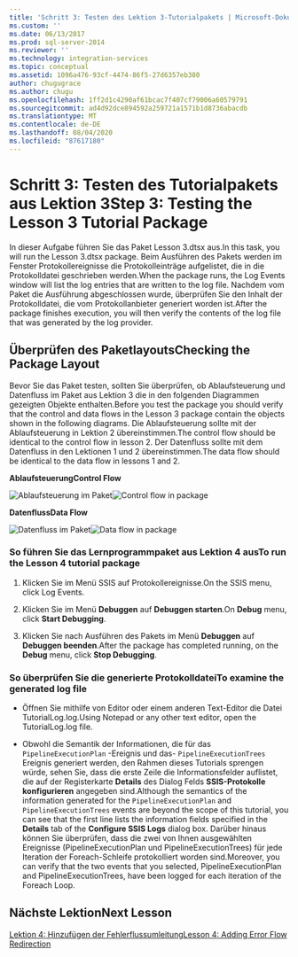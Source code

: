 ```yaml
---
title: 'Schritt 3: Testen des Lektion 3-Tutorialpakets | Microsoft-Dokumentation'
ms.custom: ''
ms.date: 06/13/2017
ms.prod: sql-server-2014
ms.reviewer: ''
ms.technology: integration-services
ms.topic: conceptual
ms.assetid: 1096a476-93cf-4474-86f5-27d6357eb380
author: chugugrace
ms.author: chugu
ms.openlocfilehash: 1ff2d1c4290af61bcac7f407cf79006a60579791
ms.sourcegitcommit: ad4d92dce894592a259721a1571b1d8736abacdb
ms.translationtype: MT
ms.contentlocale: de-DE
ms.lasthandoff: 08/04/2020
ms.locfileid: "87617180"
---
```

# <a name="step-3-testing-the-lesson-3-tutorial-package"></a><span data-ttu-id="5ca6c-102">Schritt 3: Testen des Tutorialpakets aus Lektion 3</span><span class="sxs-lookup"><span data-stu-id="5ca6c-102">Step 3: Testing the Lesson 3 Tutorial Package</span></span>
  <span data-ttu-id="5ca6c-103">In dieser Aufgabe führen Sie das Paket Lesson 3.dtsx aus.</span><span class="sxs-lookup"><span data-stu-id="5ca6c-103">In this task, you will run the Lesson 3.dtsx package.</span></span> <span data-ttu-id="5ca6c-104">Beim Ausführen des Pakets werden im Fenster Protokollereignisse die Protokolleinträge aufgelistet, die in die Protokolldatei geschrieben werden.</span><span class="sxs-lookup"><span data-stu-id="5ca6c-104">When the package runs, the Log Events window will list the log entries that are written to the log file.</span></span> <span data-ttu-id="5ca6c-105">Nachdem vom Paket die Ausführung abgeschlossen wurde, überprüfen Sie den Inhalt der Protokolldatei, die vom Protokollanbieter generiert worden ist.</span><span class="sxs-lookup"><span data-stu-id="5ca6c-105">After the package finishes execution, you will then verify the contents of the log file that was generated by the log provider.</span></span>  
  
## <a name="checking-the-package-layout"></a><span data-ttu-id="5ca6c-106">Überprüfen des Paketlayouts</span><span class="sxs-lookup"><span data-stu-id="5ca6c-106">Checking the Package Layout</span></span>  
 <span data-ttu-id="5ca6c-107">Bevor Sie das Paket testen, sollten Sie überprüfen, ob Ablaufsteuerung und Datenfluss im Paket aus Lektion 3 die in den folgenden Diagrammen gezeigten Objekte enthalten.</span><span class="sxs-lookup"><span data-stu-id="5ca6c-107">Before you test the package you should verify that the control and data flows in the Lesson 3 package contain the objects shown in the following diagrams.</span></span> <span data-ttu-id="5ca6c-108">Die Ablaufsteuerung sollte mit der Ablaufsteuerung in Lektion 2 übereinstimmen.</span><span class="sxs-lookup"><span data-stu-id="5ca6c-108">The control flow should be identical to the control flow in lesson 2.</span></span> <span data-ttu-id="5ca6c-109">Der Datenfluss sollte mit dem Datenfluss in den Lektionen 1 und 2 übereinstimmen.</span><span class="sxs-lookup"><span data-stu-id="5ca6c-109">The data flow should be identical to the data flow in lessons 1 and 2.</span></span>  
  
 <span data-ttu-id="5ca6c-110">**Ablaufsteuerung**</span><span class="sxs-lookup"><span data-stu-id="5ca6c-110">**Control Flow**</span></span>  
  
 <span data-ttu-id="5ca6c-111">![Ablaufsteuerung im Paket](../../2014/tutorials/media/task4lesson2control.gif "Ablaufsteuerung im Paket")</span><span class="sxs-lookup"><span data-stu-id="5ca6c-111">![Control flow in package](../../2014/tutorials/media/task4lesson2control.gif "Control flow in package")</span></span>  
  
 <span data-ttu-id="5ca6c-112">**Datenfluss**</span><span class="sxs-lookup"><span data-stu-id="5ca6c-112">**Data Flow**</span></span>  
  
 <span data-ttu-id="5ca6c-113">![Datenfluss im Paket](../../2014/tutorials/media/task9lesson1data.gif "Datenfluss im Paket")</span><span class="sxs-lookup"><span data-stu-id="5ca6c-113">![Data flow in package](../../2014/tutorials/media/task9lesson1data.gif "Data flow in package")</span></span>  
  
### <a name="to-run-the-lesson-4-tutorial-package"></a><span data-ttu-id="5ca6c-114">So führen Sie das Lernprogrammpaket aus Lektion 4 aus</span><span class="sxs-lookup"><span data-stu-id="5ca6c-114">To run the Lesson 4 tutorial package</span></span>  
  
1.  <span data-ttu-id="5ca6c-115">Klicken Sie im Menü SSIS auf Protokollereignisse.</span><span class="sxs-lookup"><span data-stu-id="5ca6c-115">On the SSIS menu, click Log Events.</span></span>  
  
2.  <span data-ttu-id="5ca6c-116">Klicken Sie im Menü **Debuggen** auf **Debuggen starten**.</span><span class="sxs-lookup"><span data-stu-id="5ca6c-116">On **Debug** menu, click **Start Debugging**.</span></span>  
  
3.  <span data-ttu-id="5ca6c-117">Klicken Sie nach Ausführen des Pakets im Menü **Debuggen** auf **Debuggen beenden**.</span><span class="sxs-lookup"><span data-stu-id="5ca6c-117">After the package has completed running, on the **Debug** menu, click **Stop Debugging**.</span></span>  
  
### <a name="to-examine-the-generated-log-file"></a><span data-ttu-id="5ca6c-118">So überprüfen Sie die generierte Protokolldatei</span><span class="sxs-lookup"><span data-stu-id="5ca6c-118">To examine the generated log file</span></span>  
  
-   <span data-ttu-id="5ca6c-119">Öffnen Sie mithilfe von Editor oder einem anderen Text-Editor die Datei TutorialLog.log.</span><span class="sxs-lookup"><span data-stu-id="5ca6c-119">Using Notepad or any other text editor, open the TutorialLog.log file.</span></span>  
  
-   <span data-ttu-id="5ca6c-120">Obwohl die Semantik der Informationen, die für das `PipelineExecutionPlan` -Ereignis und das- `PipelineExecutionTrees` Ereignis generiert werden, den Rahmen dieses Tutorials sprengen würde, sehen Sie, dass die erste Zeile die Informationsfelder auflistet, die auf der Registerkarte **Details** des Dialog Felds **SSIS-Protokolle konfigurieren** angegeben sind.</span><span class="sxs-lookup"><span data-stu-id="5ca6c-120">Although the semantics of the information generated for the `PipelineExecutionPlan` and `PipelineExecutionTrees` events are beyond the scope of this tutorial, you can see that the first line lists the information fields specified in the **Details** tab of the **Configure SSIS Logs** dialog box.</span></span> <span data-ttu-id="5ca6c-121">Darüber hinaus können Sie überprüfen, dass die zwei von Ihnen ausgewählten Ereignisse (PipelineExecutionPlan und PipelineExecutionTrees) für jede Iteration der Foreach-Schleife protokolliert worden sind.</span><span class="sxs-lookup"><span data-stu-id="5ca6c-121">Moreover, you can verify that the two events that you selected, PipelineExecutionPlan and PipelineExecutionTrees, have been logged for each iteration of the Foreach Loop.</span></span>  
  
## <a name="next-lesson"></a><span data-ttu-id="5ca6c-122">Nächste Lektion</span><span class="sxs-lookup"><span data-stu-id="5ca6c-122">Next Lesson</span></span>  
 [<span data-ttu-id="5ca6c-123">Lektion 4: Hinzufügen der Fehlerflussumleitung</span><span class="sxs-lookup"><span data-stu-id="5ca6c-123">Lesson 4: Adding Error Flow Redirection</span></span>](../integration-services/lesson-4-add-error-flow-redirection-with-ssis.md)  
  
  
